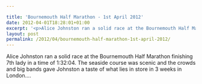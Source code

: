 ```yaml
---

title: 'Bournemouth Half Marathon - 1st April 2012'
date: 2012-04-01T18:28:01+01:00
excerpt: '<p>Alice Johnston ran a solid race at the Bournemouth Half Marathon finishing 7th lady in a time of 1:32:04. The seaside course was scenic and the crowds and big bands gave Johnston a taste of what lies in store in 3 weeks in London....</p>'
layout: post
permalink: /2012/04/bournemouth-half-marathon-1st-april-2012/
---
```

</p> 

Alice Johnston ran a solid race at the Bournemouth Half Marathon finishing 7th lady in a time of 1:32:04. The seaside course was scenic and the crowds and big bands gave Johnston a taste of what lies in store in 3 weeks in London&#8230;.